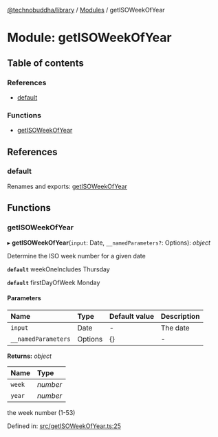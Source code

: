 [@technobuddha/library](../..) / [Modules](../Modules.md) / getISOWeekOfYear

# Module: getISOWeekOfYear

## Table of contents

### References

- [default](getisoweekofyear.md#default)

### Functions

- [getISOWeekOfYear](getisoweekofyear.md#getisoweekofyear)

## References

### default

Renames and exports: [getISOWeekOfYear](getisoweekofyear.md#getisoweekofyear)

## Functions

### getISOWeekOfYear

▸ **getISOWeekOfYear**(`input`: Date, `__namedParameters?`: Options): *object*

Determine the ISO week number for a given date

**`default`** weekOneIncludes Thursday

**`default`** firstDayOfWeek Monday

#### Parameters

| Name | Type | Default value | Description |
| :------ | :------ | :------ | :------ |
| `input` | Date | - | The date |
| `__namedParameters` | Options | {} | - |

**Returns:** *object*

| Name | Type |
| :------ | :------ |
| `week` | *number* |
| `year` | *number* |

the week number (1-53)

Defined in: [src/getISOWeekOfYear.ts:25](../../src/getISOWeekOfYear.ts#L25)
